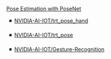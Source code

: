 [Pose Estimation with PoseNet](https://github.com/dusty-nv/jetson-inference/blob/master/docs/posenet.md)


&ensp;◾&ensp;[NVIDIA-AI-IOT/trt_pose_hand](https://github.com/NVIDIA-AI-IOT/trt_pose_hand)

&ensp;◾&ensp;[NVIDIA-AI-IOT/trt_pose](https://github.com/NVIDIA-AI-IOT/trt_pose)

&ensp;◾&ensp;[NVIDIA-AI-IOT/Gesture-Recognition](https://github.com/NVIDIA-AI-IOT/Gesture-Recognition)
